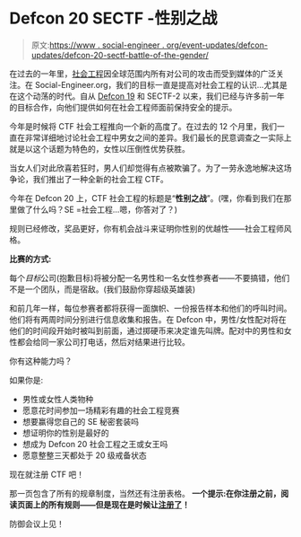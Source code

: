 # Defcon 20 SECTF -性别之战

> 原文:[https://www . social-engineer . org/event-updates/defcon-updates/defcon-20-sectf-battle-of-the-gender/](https://www.social-engineer.org/event-updates/defcon-updates/defcon-20-sectf-battle-of-the-sexes/)

在过去的一年里，[社会工程](https://www.social-engineer.org/se-newsletter/ "Social Engineering News")因全球范围内所有对公司的攻击而受到媒体的广泛关注。在 Social-Engineer.org，我们的目标一直是提高对社会工程的认识…尤其是在这个动荡的时代。自从 [Defcon 19](https://www.social-engineer.com/social-engineering-capture-the-flag-report/ "Defcon 19 SECTF Report") 和 SECTF-2 以来，我们已经与许多前一年的目标合作，向他们提供如何在社会工程师面前保持安全的提示。

今年是时候将 CTF 社会工程推向一个新的高度了。在过去的 12 个月里，我们一直在非常详细地讨论社会工程中男女之间的差异。我们最长的民意调查之一实际上就是以这个话题为特色的，女性以压倒性优势获胜。

当女人们对此欣喜若狂时，男人们却觉得有点被欺骗了。为了一劳永逸地解决这场争论，我们推出了一种全新的社会工程 CTF。

今年在 Defcon 20 上，CTF 社会工程的标题是“**性别之战**”。(嘿，你看到我们在那里做了什么吗？SE =社会工程…嗯，你答对了？)

规则已经修改，奖品更好，你有机会战斗来证明你性别的优越性——社会工程师风格。

**比赛的方式:**

每个*目标*公司(抱歉目标)将被分配一名男性和一名女性参赛者——不要搞错，他们不是一个团队，而是宿敌。(我们鼓励你穿超级英雄装)

和前几年一样，每位参赛者都将获得一面旗帜、一份报告样本和他们的呼叫时间。他们将有两周时间分别进行信息收集和报告。在 Defcon 中，男性/女性配对将在他们的时间段开始时被叫到前面，通过掷硬币来决定谁先叫牌。配对中的男性和女性都会给同一家公司打电话，然后对结果进行比较。

你有这种能力吗？

如果你是:

*   男性或女性人类物种
*   愿意花时间参加一场精彩有趣的社会工程竞赛
*   想要赢得您自己的 SE 秘密套装吗
*   想证明你的性别是最好的
*   想成为 Defcon 20 社会工程之王或女王吗
*   愿意整整三天都处于 20 级戒备状态

现在就注册 CTF 吧！

那一页包含了所有的规章制度，当然还有注册表格。
**一个提示:在你注册之前，阅读页面上的所有规则——但是现在是时候让[注册了](https://www.social-engineer.org/social-engineering-ctf-battle-of-the-sexes/ "Regsiter Now")！**

防御会议上见！